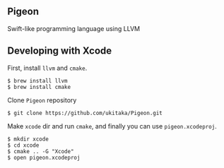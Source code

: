 ## Pigeon

Swift-like programming language using LLVM

## Developing with Xcode

First, install `llvm` and `cmake`.

```
$ brew install llvm
$ brew install cmake
```

Clone `Pigeon` repository

```
$ git clone https://github.com/ukitaka/Pigeon.git
```

Make `xcode` dir and run `cmake`, and finally you can use `pigeon.xcodeproj`.

```
$ mkdir xcode
$ cd xcode
$ cmake .. -G "Xcode"
$ open pigeon.xcodeproj
```

